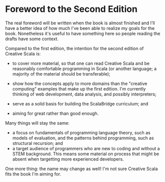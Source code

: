 # Foreword to the Second Edition

The real foreword will be written when the book is almost finished and I'll have a better idea of how much I've been able to realize my goals for the book. Nonetheless it's useful to have something here so people reading the drafts have some context.

Compared to the first edition, the intention for the second edition of Creative Scala is:

- to cover more material, so that one can read Creative Scala and be reasonably comfortable programming in Scala (or another language; a majority of the material should be transferable);

- show how the concepts apply to more domains than the "creative computing" examples that make up the first edition. I'm currently thinking of web development, data analysis, and possibly interpreters;

- serve as a solid basis for building the ScalaBridge curriculum; and

- aiming for great rather than good enough.

Many things will stay the same:

- a focus on fundamentals of programming language theory, such as models of evaluation, and the patterns behind programming, such as structural recursion; and
- a target audience of programmers who are new to coding and without a STEM background. This means some material on process that might be absent when targetting more experienced developers.

One more thing: the name may change as well! I'm not sure Creative Scala fits the book I'm aiming for.
